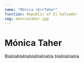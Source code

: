 ```yaml
---
name: "Mónica <br>Taher"
function: Republic of El Salvador
img: monicataher.jpg
---
```


# Mónica Taher
 
Blablablablablablablabla
blablablabla


